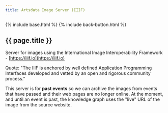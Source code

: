 ```yaml
---
title: Artsdata Image Server (IIIF)
---
```


{% include base.html %}
{% include back-button.html %}

{{ page.title }}
--------------

Server for images using the International Image Interoperability Framework - [https://iiif.io](https://iiif.io)

Quote: "The IIIF is anchored by well defined Application Programming Interfaces developed and vetted by an open and rigorous community process."

This server is for **past events** so we can archive the images from events that have passed and their web pages are no longer online. At the moment, and until an event is past, the knowledge graph uses the "live" URL of the image from the source website.
